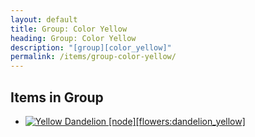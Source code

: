 ```yaml
---
layout: default
title: Group: Color Yellow
heading: Group: Color Yellow
description: "[group][color_yellow]"
permalink: /items/group-color-yellow/
---
```



## Items in Group

<ul class="list-items clearfix">
    <li><a href="{{site.baseurl}}/items/flowers-dandelion-yellow/"><img src="{{site.baseurl}}/assets/img/items/itemcubes/flowers_dandelion_yellow.png" data-toggle="tooltip" title="Yellow Dandelion [node][flowers:dandelion_yellow]"></a></li>
</ul>

